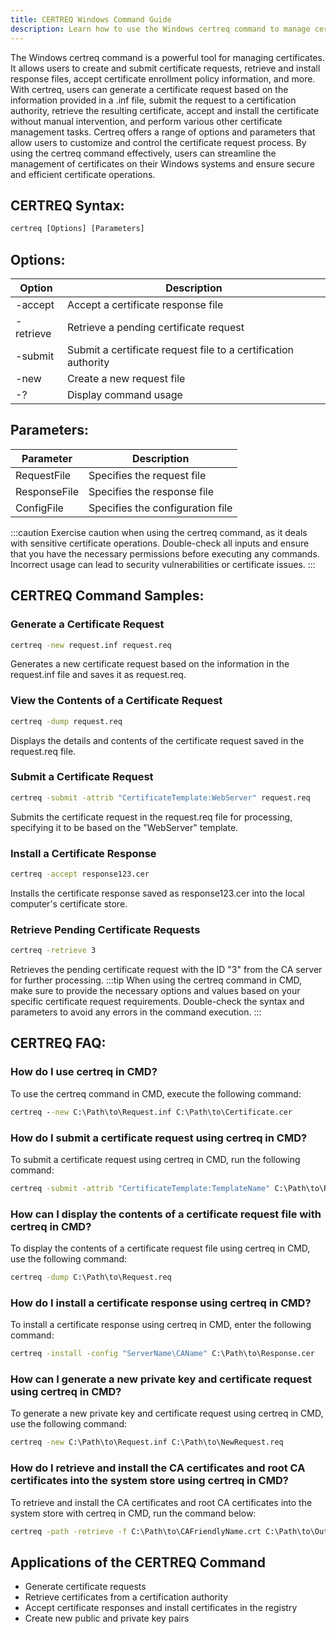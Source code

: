 ```yaml
---
title: CERTREQ Windows Command Guide
description: Learn how to use the Windows certreq command to manage certificates efficiently.
---
```


The Windows certreq command is a powerful tool for managing certificates. It allows users to create and submit certificate requests, retrieve and install response files, accept certificate enrollment policy information, and more. With certreq, users can generate a certificate request based on the information provided in a .inf file, submit the request to a certification authority, retrieve the resulting certificate, accept and install the certificate without manual intervention, and perform various other certificate management tasks. Certreq offers a range of options and parameters that allow users to customize and control the certificate request process. By using the certreq command effectively, users can streamline the management of certificates on their Windows systems and ensure secure and efficient certificate operations.
## CERTREQ Syntax:
```cmd
certreq [Options] [Parameters]
```
## Options:
| Option      | Description                                          |
|-------------|------------------------------------------------------|
| -accept     | Accept a certificate response file                   |
| -retrieve   | Retrieve a pending certificate request               |
| -submit     | Submit a certificate request file to a certification authority |
| -new        | Create a new request file                           |
| -?          | Display command usage                                |

## Parameters:
| Parameter         | Description                                          |
|-------------------|------------------------------------------------------|
| RequestFile       | Specifies the request file                           |
| ResponseFile      | Specifies the response file                          |
| ConfigFile        | Specifies the configuration file                      |

:::caution
Exercise caution when using the certreq command, as it deals with sensitive certificate operations. Double-check all inputs and ensure that you have the necessary permissions before executing any commands. Incorrect usage can lead to security vulnerabilities or certificate issues.
:::
## CERTREQ Command Samples:
### Generate a Certificate Request
```cmd
certreq -new request.inf request.req
```
Generates a new certificate request based on the information in the request.inf file and saves it as request.req.

### View the Contents of a Certificate Request
```cmd
certreq -dump request.req
```
Displays the details and contents of the certificate request saved in the request.req file.

### Submit a Certificate Request
```cmd
certreq -submit -attrib "CertificateTemplate:WebServer" request.req
```
Submits the certificate request in the request.req file for processing, specifying it to be based on the "WebServer" template.

### Install a Certificate Response
```cmd
certreq -accept response123.cer
```
Installs the certificate response saved as response123.cer into the local computer's certificate store.

### Retrieve Pending Certificate Requests
```cmd
certreq -retrieve 3
```
Retrieves the pending certificate request with the ID "3" from the CA server for further processing.
:::tip
When using the certreq command in CMD, make sure to provide the necessary options and values based on your specific certificate request requirements. Double-check the syntax and parameters to avoid any errors in the command execution.
:::

## CERTREQ FAQ:
### How do I use certreq in CMD?
To use the certreq command in CMD, execute the following command:
```cmd
certreq --new C:\Path\to\Request.inf C:\Path\to\Certificate.cer
```

### How do I submit a certificate request using certreq in CMD?
To submit a certificate request using certreq in CMD, run the following command:
```cmd
certreq -submit -attrib "CertificateTemplate:TemplateName" C:\Path\to\Request.req C:\Path\to\Response.cer
```

### How can I display the contents of a certificate request file with certreq in CMD?
To display the contents of a certificate request file using certreq in CMD, use the following command:
```cmd
certreq -dump C:\Path\to\Request.req
```

### How do I install a certificate response using certreq in CMD?
To install a certificate response using certreq in CMD, enter the following command:
```cmd
certreq -install -config "ServerName\CAName" C:\Path\to\Response.cer
```

### How can I generate a new private key and certificate request using certreq in CMD?
To generate a new private key and certificate request using certreq in CMD, use the following command:
```cmd
certreq -new C:\Path\to\Request.inf C:\Path\to\NewRequest.req
```

### How do I retrieve and install the CA certificates and root CA certificates into the system store using certreq in CMD?
To retrieve and install the CA certificates and root CA certificates into the system store with certreq in CMD, run the command below:
```cmd
certreq -path -retrieve -f C:\Path\to\CAFriendlyName.crt C:\Path\to\OutputCert.cer
```
## Applications of the CERTREQ Command

- Generate certificate requests
- Retrieve certificates from a certification authority
- Accept certificate responses and install certificates in the registry
- Create new public and private key pairs